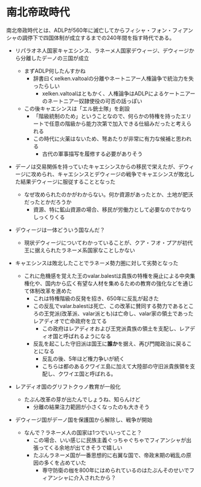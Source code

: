 # 南北帝政時代
南北帝政時代とは、ADLPが560年に滅亡してからフィシャ・フォン・フィアンシャの調停下で四国体制が成立するまでの240年間を指す時代である。

- リパラオネ人国家キャエシンス、ラネーメ人国家デウィージ、デウィージから分離したデーノの三国が成立
  - まずADLP何したんすかね
    - 辞書曰くxelken.valtoalの分離やネートニアー人権論争で統治力を失ったらしい
      - xelken.valtoalはともかく、人権論争はADLPによるケートニアーのネートニアー奴隷使役の可否の話っぽい
  - この後キャエシンスは「エル銃士隊」を創設
    - 「階級統制のため」ということなので、何らかの特権を持ったエリートで任意の階級から能力次第で加入できる仕組みだったと考えられる
    - この時代に火薬はないため、弩あたりが非常に有力な候補と思われる
      - 古代の軍事描写を履修する必要がありそう
    
- デーノは交易関係を持っていたキャエシンスからの移民で栄えたが、デウィージに攻められ、キャエシンスとデウィージの戦争でキャエシンスが敗北した結果デウィージに服従することとなった
  - なぜ攻められたのかがわからない。何か資源があったとか、土地が肥沃だったとかだろうか
    - 資源、特に鉱山資源の場合、移民が労働力として必要なのでかなりしっくりくる

- デウィージは一体どういう国なんだ？
  - 現状デウィージについてわかっていることが、クア・フオ・プアが初代王に据えられたラネーメ系国家なことしかない

- キャエシンスは敗北したことでラネーメ勢力圏に対して劣勢となった
  - これに危機感を覚えた王のvalar.balestは貴族の特権を廃止による中央集権化や、国内から広く有望な人材を集めるための教育の強化などを通じて体制改革を進めた
    - これは特権階級の反発を招き、650年に反乱が起きた
    - この反乱でvalar.balestは死亡、この改革に賛同する勢力であるところの王党派(改革派、valar派とも)は亡命し、valar家の領土であったレアディオで亡命政府を立てる
      - この政府はレアディオおよび王党派貴族の領土を支配し、レアディオ国と呼ばれるようになる
    - 反乱を起こした守旧派は国王に**誰か**を据え、再び門閥政治に戻ることになる
      - 反乱の後、5年ほど権力争いが続く
      - こちらは都のあるクワイエ島に加えて大陸部の守旧派貴族領を支配し、クワイエ国と呼ばれる。

- レアディオ国のグリフトクゥノ教育が一般化
  - たぶん改革の芽が出たんでしょうね、知らんけど
    - 分離の結果注力範囲が小さくなったのも大きそう

- デウィージ国がデーノ国を保護国から解除し、戦争が開始
  - なんで？ラネーメ人の国家は1つでいいってこと？
    - この場合、いい感じに民族主義ぐっちゃぐちゃでフィアンシャが出張ってくる余地が出てきそうで嬉しい
    - たぶんラネーメ国が一番思想的に右翼な国で、帝政末期の戦乱の原因の多くを占めていた
      - 専守防衛の枷を800年にはめられているのはたぶんそのせいでフィアンシャに介入されたから？